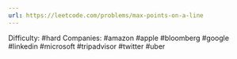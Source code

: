 ```yaml
---
url: https://leetcode.com/problems/max-points-on-a-line
---
```


Difficulty: #hard
Companies: #amazon #apple #bloomberg #google #linkedin #microsoft #tripadvisor #twitter #uber